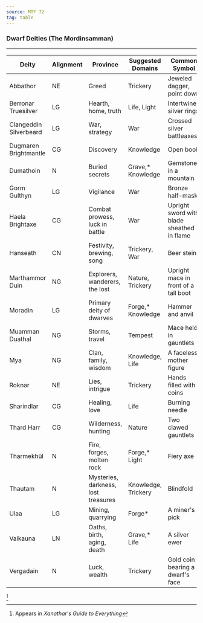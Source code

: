 ```yaml
---
source: MTF 72
tag: table
---
```


### Dwarf Deities (The Mordinsamman)
---
|Deity|Alignment|Province|Suggested Domains|Common Symbol|
|----|---|-----|----|------|
|Abbathor|NE|Greed|Trickery|Jeweled dagger, point down|
|Berronar Truesilver|LG|Hearth, home, truth|Life, Light|Intertwined silver rings|
|Clangeddin Silverbeard|LG|War, strategy|War|Crossed silver battleaxes|
|Dugmaren Brightmantle|CG|Discovery|Knowledge|Open book|
|Dumathoin|N|Buried secrets|Grave,*  Knowledge|Gemstone in a mountain|
|Gorm Gulthyn|LG|Vigilance|War|Bronze half-mask|
|Haela Brightaxe|CG|Combat prowess, luck in battle|War|Upright sword with blade sheathed in flame|
|Hanseath|CN|Festivity, brewing, song|Trickery, War|Beer stein|
|Marthammor Duin|NG|Explorers, wanderers, the lost|Nature, Trickery|Upright mace in front of a tall boot|
|Moradin|LG|Primary deity of dwarves|Forge,*  Knowledge|Hammer and anvil|
|Muamman Duathal|NG|Storms, travel|Tempest|Mace held in gauntlets|
|Mya|NG|Clan, family, wisdom|Knowledge, Life|A faceless mother figure|
|Roknar|NE|Lies, intrigue|Trickery|Hands filled with coins|
|Sharindlar|CG|Healing, love|Life|Burning needle|
|Thard Harr|CG|Wilderness, hunting|Nature|Two clawed gauntlets|
|Tharmekhûl|N|Fire, forges, molten rock|Forge,*  Light|Fiery axe|
|Thautam|N|Mysteries, darkness, lost treasures|Knowledge, Trickery|Blindfold|
|Ulaa|LG|Mining, quarrying|Forge* |A miner's pick|
|Valkauna|LN|Oaths, birth, aging, death|Grave,*  Life|A silver ewer|
|Vergadain|N|Luck, wealth|Trickery|Gold coin bearing a dwarf's face|
[^1] 

[^1]: Appears in _Xanathar's Guide to Everything_
